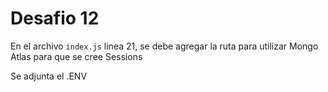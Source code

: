 # Desafio 12

En el archivo `index.js` linea 21, se debe agregar la ruta para utilizar Mongo Atlas para que se cree Sessions 

Se adjunta el .ENV 
